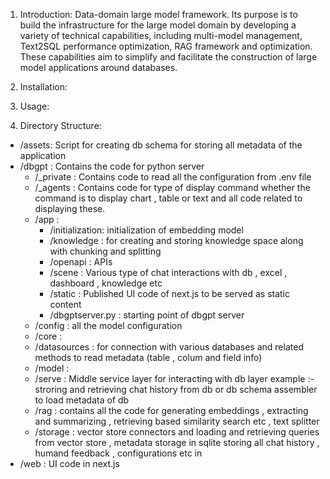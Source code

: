 
1. Introduction:
Data-domain large model framework. Its purpose is to build the infrastructure for the large model domain by developing a variety of technical capabilities, including multi-model management, Text2SQL performance optimization, RAG framework and optimization. These capabilities aim to simplify and facilitate the construction of large model applications around databases.

2. Installation:

3. Usage:

4. Directory Structure:

- /assets: Script for creating db schema for storing all metadata of the application 
- /dbgpt : Contains the code for python server
  - /_private : Contains code to read all the configuration from .env file
  - /_agents : Contains code for type of display command whether the command is to display chart , table or text and all code related to displaying these.
  - /app : 
    - /initialization:  initialization of embedding model
    - /knowledge : for creating and storing knowledge space along with chunking and splitting
    - /openapi : APIs
    - /scene : Various type of chat interactions with db , excel , dashboard , knowledge etc
    - /static : Published UI code of next.js to be served as static content
    - /dbgptserver.py : starting point of dbgpt server
  - /config : all the model configuration
  - /core :
  - /datasources : for connection with various databases and related methods to read metadata (table , colum and field info)
  - /model :
  - /serve : Middle service layer for interacting with db layer example :- stroring and retrieving chat history from db  or db schema assembler to load metadata of db
  - /rag : contains all the code for generating embeddings , extracting and summarizing , retrieving based similarity search etc , text splitter
  - /storage : vector store connectors and loading and retrieving queries from vector store , metadata storage in sqlite storing all chat history , humand feedback , configurations etc in 
- /web : UI code in next.js
